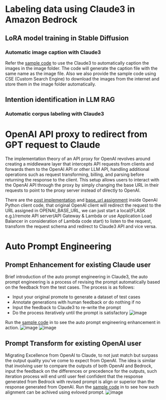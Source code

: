 
# Labeling data using Claude3 in Amazon Bedrock

## LoRA model training in Stable Diffusion
### Automatic image caption with Claude3
Refer the [sample code](../examples/LoRA/imageCaption.py) to use the Claude3 to automatically caption the images in the image folder. The code will generate the caption file with the same name as the image file. Also we also provide the sample code using CSE (Custom Search Engine) to download the images from the internet and store them in the image folder automatically.

## Intention identification in LLM RAG
### Automatic corpus labeling with Claude3

# OpenAI API proxy to redirect from GPT request to Claude
The implementation theory of an API proxy for OpenAI revolves around creating a middleware layer that intercepts API requests from clients and forwards them to the OpenAI API or other LLM API, handling additional operations such as request transforming, billing, and parsing before returning the response to the client. This setup allows users to interact with the OpenAI API through the proxy by simply changing the base URL in their requests to point to the proxy server instead of directly to OpenAI.

There are the [post implementation](https://github.dev/openai/openai-python/blob/5cfb125acce0e8304d12bdd39b405071021db658/src/openai/_base_client.py#L1194) and [base_url assignment](https://github.dev/openai/openai-python/blob/5cfb125acce0e8304d12bdd39b405071021db658/src/openai/_client.py#L305) inside OpenAI Python client code, that original OpenAI client will redirect the request to the URL assigned in OPENAI_BASE_URL, we can just start a local(FLASK e.g.)/remote API server(API Gateway & Lambda or use Application Load Balancer in consideration of Lambda code start) to listen to the request, transform the request schema and redirect to Claude3 API and vice versa.

# Auto Prompt Engineering

## Prompt Enhancement for existing Claude user
Brief introduction of the auto prompt engineering in Claude3, the auto prompt engineering is a process of revising the prompt automatically based on the feedback from the test cases. The process is as follows:
+ Input your original promote to generate a dataset of test cases 
+ Annotate generations with human feedback or do nothing if no
+ Input the feedback to Claude3 to re-write the prompt
+ Do the process iteratively until the prompt is satisfactory
![image](https://github.com/yike5460/justNotes/assets/23544182/ef25c044-4512-4953-8eef-dce4aedaff48)

Run the [sample code](../examples/Claude3/autoPE/autoPE.py) in to see the auto prompt engineering enhancement in action.
![image](https://github.com/yike5460/justNotes/assets/23544182/96425b74-8791-49b7-9c6d-cfc3d606b41c)
![image](https://github.com/yike5460/justNotes/assets/23544182/e24c86ef-4c42-4797-a956-38dd78e09f30)

## Prompt Transform for existing OpenAI user
Migrating Excellence from OpenAI to Claude, to not just match but surpass the output quality you've come to expect from OpenAI. The idea is similar that involving user to compare the outputs of both OpenAI and Bedrock, input the feedback on the differences or precedence for the outputs, such iteration process will end until user feel confident that the response generated from Bedrock with revised prompt is align or superior than the response generated from OpenAI.
Run the [sample code](../examples/Claude3/autoPE/compPE.py) in to see how such alignment can be achived using evloved prompt.
![image](https://github.com/yike5460/justNotes/assets/23544182/64709c33-bff7-4ccc-a48b-fee402dc9aeb)


